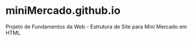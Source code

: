# miniMercado.github.io
Projeto de Fundamentos da Web - Estrutura de Site para Mini Mercado em HTML
